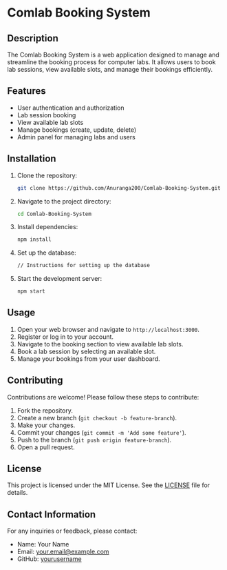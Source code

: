 # Comlab Booking System

## Description
The Comlab Booking System is a web application designed to manage and streamline the booking process for computer labs. It allows users to book lab sessions, view available slots, and manage their bookings efficiently.

## Features
- User authentication and authorization
- Lab session booking
- View available lab slots
- Manage bookings (create, update, delete)
- Admin panel for managing labs and users

## Installation
1. Clone the repository:
    ```bash
    git clone https://github.com/Anuranga200/Comlab-Booking-System.git
    ```
2. Navigate to the project directory:
    ```bash
    cd Comlab-Booking-System
    ```
3. Install dependencies:
    ```bash
    npm install
    ```
4. Set up the database:
    ```bash
    // Instructions for setting up the database
    ```
5. Start the development server:
    ```bash
    npm start
    ```

## Usage
1. Open your web browser and navigate to `http://localhost:3000`.
2. Register or log in to your account.
3. Navigate to the booking section to view available lab slots.
4. Book a lab session by selecting an available slot.
5. Manage your bookings from your user dashboard.

## Contributing
Contributions are welcome! Please follow these steps to contribute:
1. Fork the repository.
2. Create a new branch (`git checkout -b feature-branch`).
3. Make your changes.
4. Commit your changes (`git commit -m 'Add some feature'`).
5. Push to the branch (`git push origin feature-branch`).
6. Open a pull request.

## License
This project is licensed under the MIT License. See the [LICENSE](LICENSE) file for details.

## Contact Information
For any inquiries or feedback, please contact:
- Name: Your Name
- Email: your.email@example.com
- GitHub: [yourusername](https://github.com/yourusername)

